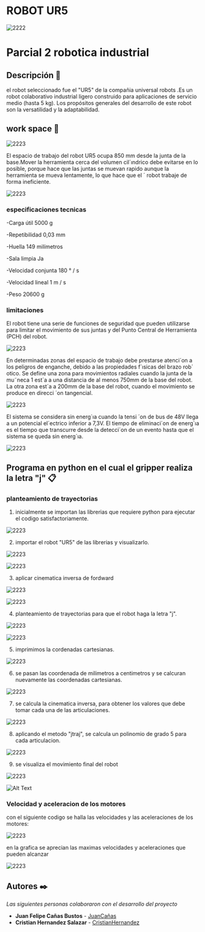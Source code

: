 
# ROBOT UR5
![2222](https://github.com/cristianchernandezs/Parcial_2_robotica/blob/main/imagenes%20github/fondo.png)

# Parcial 2 robotica industrial

## Descripción 📃
el robot seleccionado fue el "UR5" de la compañia universal robots .Es un robot colaborativo industrial ligero construido para aplicaciones de servicio medio (hasta 5 kg). Los propósitos generales del desarrollo de este robot son la versatilidad y la adaptabilidad.


## work space 🎯
![2223](https://github.com/cristianchernandezs/Parcial_2_robotica/blob/main/imagenes%20github/espacio.png)

El espacio de trabajo del robot UR5 ocupa 850 mm desde la junta de la base.Mover la herramienta cerca
del volumen cil´ındrico debe evitarse en lo posible, porque hace que las juntas se
muevan rapido aunque la herramienta se mueva lentamente, lo que hace que el ´
robot trabaje de forma ineficiente.

![2223](https://github.com/cristianchernandezs/Parcial_2_robotica/blob/main/imagenes%20github/Captura%20de%20pantalla%202021-10-09%20234718.png)

### especificaciones tecnicas

-Carga útil
5000 g


-Repetibilidad
0,03 mm


-Huella
149 milímetros


-Sala limpia
Ja


-Velocidad conjunta
180 ° / s


-Velocidad lineal
1 m / s


-Peso
20600 g

### limitaciones 

El robot tiene una serie de funciones de seguridad que pueden utilizarse para limitar
el movimiento de sus juntas y del Punto Central de Herramienta (PCH) del robot.

![2223](https://github.com/cristianchernandezs/Parcial_2_robotica/blob/main/imagenes%20github/tabla%20primero.png)

En determinadas zonas del espacio de trabajo debe prestarse atenci´on a los peligros de enganche,
debido a las propiedades f´ısicas del brazo rob´ otico. Se define una zona para movimientos radiales
cuando la junta de la mu˜neca 1 est´a a una distancia de al menos 750mm de la base del robot. La otra
zona est´a a 200mm de la base del robot, cuando el movimiento se produce en direcci ´on tangencial.

![2223](https://github.com/cristianchernandezs/Parcial_2_robotica/blob/main/imagenes%20github/Captura%20de%20pantalla%202021-10-10%20030447.png)

El sistema se considera sin energ´ıa cuando la tensi ´on de bus de 48V llega a un potencial
el´ectrico inferior a 7,3V. El tiempo de eliminaci´on de energ´ıa es el tiempo
que transcurre desde la detecci´on de un evento hasta que el sistema se queda sin
energ´ıa.

![2223](https://github.com/cristianchernandezs/Parcial_2_robotica/blob/main/imagenes%20github/tabla%20lim.png)

## Programa en python en el cual el gripper realiza la letra "j" 📋
### planteamiento de trayectorias
1. inicialmente se importan las librerias que requiere python para ejecutar el codigo satisfactoriamente.
 
  ![2223](https://github.com/cristianchernandezs/Parcial_2_robotica/blob/main/imagenes%20github/CODIGO1.png)
  
2. importar el robot "UR5" de las librerias y visualizarlo.

  ![2223](https://github.com/cristianchernandezs/Parcial_2_robotica/blob/main/imagenes%20github/CODIGO2.png)
  
  ![2223](https://github.com/cristianchernandezs/Parcial_2_robotica/blob/main/imagenes%20github/robot1.png)
  
3. aplicar cinematica inversa de fordward

  ![2223](https://github.com/cristianchernandezs/Parcial_2_robotica/blob/main/imagenes%20github/CODIGO3.png)
  
  
  ![2223](https://github.com/cristianchernandezs/Parcial_2_robotica/blob/main/imagenes%20github/CODIGO4.png)
  
4. planteamiento de trayectorias para que el robot haga la letra "j".

  ![2223](https://github.com/cristianchernandezs/Parcial_2_robotica/blob/main/imagenes%20github/CODIGO5.png)
  
  ![2223](https://github.com/cristianchernandezs/Parcial_2_robotica/blob/main/imagenes%20github/CODIGO6.png)
  
5. imprimimos la cordenadas cartesianas.

  ![2223](https://github.com/cristianchernandezs/Parcial_2_robotica/blob/main/imagenes%20github/CODIGO7.png)

6. se pasan las coordenada de milimetros a centimetros y se calcuran nuevamente las coordenadas cartesianas.

  ![2223](https://github.com/cristianchernandezs/Parcial_2_robotica/blob/main/imagenes%20github/CODIGO8.png)
  
7. se calcula la cinematica inversa, para obtener los valores que debe tomar cada una de las articulaciones.
 
  ![2223](https://github.com/cristianchernandezs/Parcial_2_robotica/blob/main/imagenes%20github/CODIGO9.png)
  
8. aplicando el metodo "jtraj", se calcula un polinomio de grado 5 para cada articulacion.

  ![2223](https://github.com/cristianchernandezs/Parcial_2_robotica/blob/main/imagenes%20github/CODIGO10.png)
  
9. se visualiza el movimiento final del robot 
  
  ![2223](https://github.com/cristianchernandezs/Parcial_2_robotica/blob/main/imagenes%20github/CODIGO11.png)
  
   ![Alt Text](https://github.com/cristianchernandezs/Parcial_2_robotica/blob/main/imagenes%20github/UR5.gif)

### Velocidad y aceleracion de los motores

con el siguiente codigo se halla las velocidades y las aceleraciones de los motores:

![2223](https://github.com/cristianchernandezs/Parcial_2_robotica/blob/main/imagenes%20github/aceleracion%20y%20velocidad%20de%20los%20motore.png)

en la grafica se aprecian las maximas velocidades y aceleraciones que pueden alcanzar 

![2223](https://github.com/cristianchernandezs/Parcial_2_robotica/blob/main/imagenes%20github/graficamotores.png)




  
 


## Autores ✒️

_Las siguientes personas colaboraron con el desarrollo del proyecto_

* **Juan Felipe Cañas Bustos** - [JuanCañas](https://github.com/jcscorpion)
* **Cristian Hernandez Salazar** - [CristianHernandez](https://github.com/cristianchernandezs)
 
